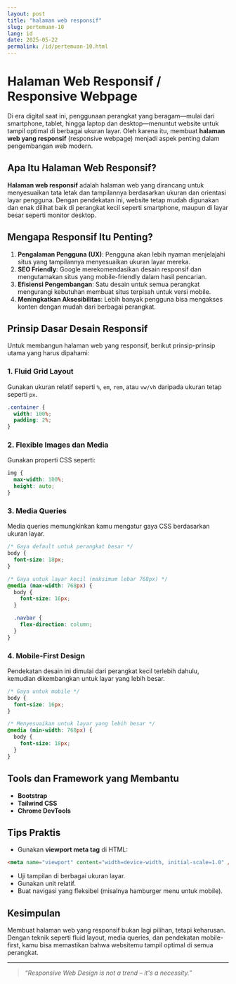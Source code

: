 ```yaml
---
layout: post
title: "halaman web responsif"
slug: pertemuan-10
lang: id
date: 2025-05-22
permalink: /id/pertemuan-10.html
---
```


# Halaman Web Responsif / Responsive Webpage

Di era digital saat ini, penggunaan perangkat yang beragam—mulai dari smartphone, tablet, hingga laptop dan desktop—menuntut website untuk tampil optimal di berbagai ukuran layar. Oleh karena itu, membuat **halaman web yang responsif** (responsive webpage) menjadi aspek penting dalam pengembangan web modern.

## Apa Itu Halaman Web Responsif?

**Halaman web responsif** adalah halaman web yang dirancang untuk menyesuaikan tata letak dan tampilannya berdasarkan ukuran dan orientasi layar pengguna. Dengan pendekatan ini, website tetap mudah digunakan dan enak dilihat baik di perangkat kecil seperti smartphone, maupun di layar besar seperti monitor desktop.

## Mengapa Responsif Itu Penting?

1. **Pengalaman Pengguna (UX)**: Pengguna akan lebih nyaman menjelajahi situs yang tampilannya menyesuaikan ukuran layar mereka.
2. **SEO Friendly**: Google merekomendasikan desain responsif dan mengutamakan situs yang mobile-friendly dalam hasil pencarian.
3. **Efisiensi Pengembangan**: Satu desain untuk semua perangkat mengurangi kebutuhan membuat situs terpisah untuk versi mobile.
4. **Meningkatkan Aksesibilitas**: Lebih banyak pengguna bisa mengakses konten dengan mudah dari berbagai perangkat.

## Prinsip Dasar Desain Responsif

Untuk membangun halaman web yang responsif, berikut prinsip-prinsip utama yang harus dipahami:

### 1. Fluid Grid Layout

Gunakan ukuran relatif seperti `%`, `em`, `rem`, atau `vw/vh` daripada ukuran tetap seperti `px`.

```css
.container {
  width: 100%;
  padding: 2%;
}
```

### 2. Flexible Images dan Media

Gunakan properti CSS seperti:

```css
img {
  max-width: 100%;
  height: auto;
}
```

### 3. Media Queries

Media queries memungkinkan kamu mengatur gaya CSS berdasarkan ukuran layar.

```css
/* Gaya default untuk perangkat besar */
body {
  font-size: 18px;
}

/* Gaya untuk layar kecil (maksimum lebar 768px) */
@media (max-width: 768px) {
  body {
    font-size: 16px;
  }

  .navbar {
    flex-direction: column;
  }
}
```

### 4. Mobile-First Design

Pendekatan desain ini dimulai dari perangkat kecil terlebih dahulu, kemudian dikembangkan untuk layar yang lebih besar.

```css
/* Gaya untuk mobile */
body {
  font-size: 16px;
}

/* Menyesuaikan untuk layar yang lebih besar */
@media (min-width: 768px) {
  body {
    font-size: 18px;
  }
}
```

## Tools dan Framework yang Membantu

- **Bootstrap**
- **Tailwind CSS**
- **Chrome DevTools**

## Tips Praktis

- Gunakan **viewport meta tag** di HTML:

```html
<meta name="viewport" content="width=device-width, initial-scale=1.0" />
```

- Uji tampilan di berbagai ukuran layar.
- Gunakan unit relatif.
- Buat navigasi yang fleksibel (misalnya hamburger menu untuk mobile).

## Kesimpulan

Membuat halaman web yang responsif bukan lagi pilihan, tetapi keharusan. Dengan teknik seperti fluid layout, media queries, dan pendekatan mobile-first, kamu bisa memastikan bahwa websitemu tampil optimal di semua perangkat.

---

> _“Responsive Web Design is not a trend – it's a necessity.”_
